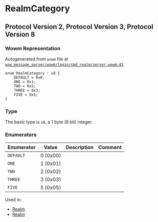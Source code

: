 # RealmCategory
## Protocol Version 2, Protocol Version 3, Protocol Version 8

### Wowm Representation

Autogenerated from `wowm` file at [`wow_message_parser/wowm/login/cmd_realm/server.wowm:43`](https://github.com/gtker/wow_messages/tree/main/wow_message_parser/wowm/login/cmd_realm/server.wowm#L43).

```rust,ignore
enum RealmCategory : u8 {
    DEFAULT = 0x0;
    ONE = 0x1;
    TWO = 0x2;
    THREE = 0x3;
    FIVE = 0x5;
}
```
### Type
The basic type is `u8`, a 1 byte (8 bit) integer.
### Enumerators
| Enumerator | Value  | Description | Comment |
| --------- | -------- | ----------- | ------- |
| `DEFAULT` | 0 (0x00) |  |  |
| `ONE` | 1 (0x01) |  |  |
| `TWO` | 2 (0x02) |  |  |
| `THREE` | 3 (0x03) |  |  |
| `FIVE` | 5 (0x05) |  |  |

Used in:
* [Realm](realm.md)
* [Realm](realm.md)
